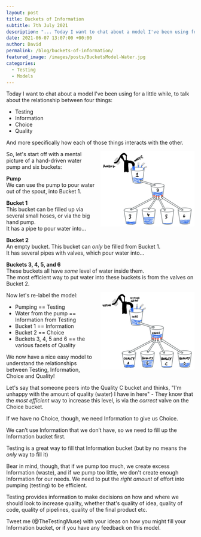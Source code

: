 ```yaml
---
layout: post
title: Buckets of Information
subtitle: 7th July 2021
description: "... Today I want to chat about a model I've been using for a little while, to talk about the relationship between four things - Testing, Information, Choice, and Quality. More specifically, how each of those things interacts with the other..."
date: 2021-06-07 13:07:00 +00:00
author: David
permalink: /blog/buckets-of-information/
featured_image: /images/posts/BucketsModel-Water.jpg
categories:
  - Testing
  - Models
---
```


Today I want to chat about a model I've been using for a little while, to talk about the relationship between four things:
- Testing
- Information
- Choice
- Quality

And more specifically how each of those things interacts with the other.

<img src="/images/posts/BucketsModel-Water.jpg" alt="Hand-drawn picture depicting several buckets and pipes. The bottom of each bucket connects to a lower bucket via a pipe" style="float:right; margin-left: 10px; width:50%;" />

So, let's start off with a mental picture of a hand-driven water pump and six buckets:

**Pump**
<br />We can use the pump to pour water out of the spout, into Bucket 1.

**Bucket 1**
<br />This bucket can be filled up via several small hoses, or via the big hand pump.
<br />It has a pipe to pour water into...

**Bucket 2**
<br />An empty bucket. This bucket can _only_ be filled from Bucket 1.
<br />It has several pipes with valves, which pour water into...

**Buckets 3, 4, 5, and 6**
<br />These buckets all have _some_ level of water inside them.
<br />The most efficient way to put water into these buckets is from the valves on Bucket 2.

<img src="/images/posts/BucketsModel-Testing.jpg" alt="Hand-drawn picture depicting several buckets and pipes. The bottom of each bucket connects to a lower bucket via a pipe" style="float:right; margin-left: 10px; width:50%;" />

Now let's re-label the model:
- Pumping == Testing
- Water from the pump == Information from Testing
- Bucket 1 == Information
- Bucket 2 == Choice
- Buckets 3, 4, 5 and 6 == the various facets of Quality

We now have a nice easy model to understand the relationships between Testing, Information, Choice and Quality!

Let's say that someone peers into the Quality C bucket and thinks, "I'm unhappy with the amount of quality (water) I have in here" - They know that the _most efficient_ way to increase this level, is via the _correct_ valve on the Choice bucket.

If we have no Choice, though, we need Information to give us Choice.

We can’t use Information that we don’t have, so we need to fill up the Information bucket first.

Testing is a great way to fill that Information bucket (but by no means the _only_ way to fill it)

Bear in mind, though, that if we pump too much, we create excess Information (waste), and if we pump too little, we don't create enough Information for our needs. We need to put the _right amount_ of effort into pumping (testing) to be efficient.

Testing provides information to make decisions on how and where we should look to increase quality, whether that's quality of idea, quality of code, quality of pipelines, quality of the final product etc.

Tweet me (@TheTestingMuse) with your ideas on how you might fill your Information bucket, or if you have any feedback on this model.
